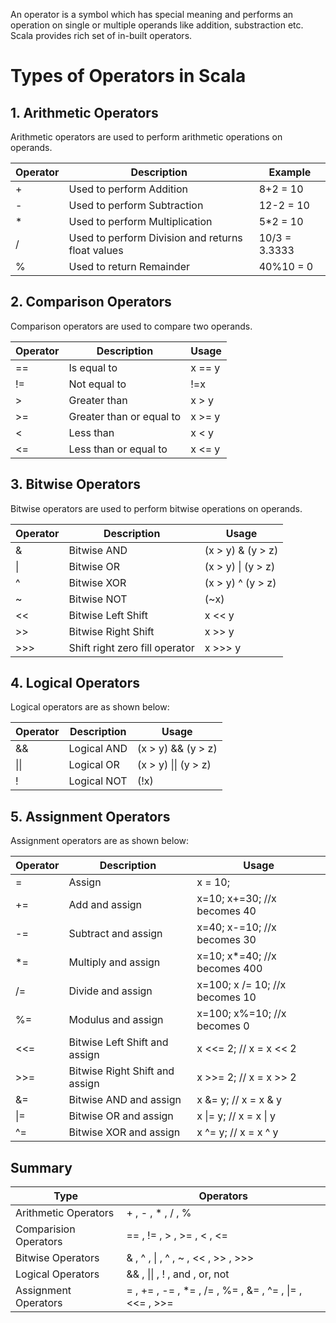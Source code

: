An operator is a symbol which has special meaning and performs an operation on single or multiple operands like addition, substraction etc. Scala provides rich set of in-built operators.

# Types of Operators in Scala

## 1. Arithmetic Operators

Arithmetic operators are used to perform arithmetic operations on operands.

|Operator|	Description	| Example|
|----|----|----|
| +	| Used to perform Addition |	8+2 = 10|
| - | Used to perform Subtraction |	12-2 = 10|
| * | Used to perform Multiplication |	5*2 = 10|
| / | Used to perform Division and returns float values	| 10/3 = 3.3333|
| % | Used to return Remainder	| 40%10 = 0|


## 2. Comparison Operators

Comparison operators are used to compare two operands. 

| Operator | Description| Usage|
|----|----|----|
| == | Is equal to | x == y|
| != | Not equal to |	!=x |
| > | Greater than | x > y |
| >= | Greater than or equal to |	x >= y|
| < | Less than| x < y |
| <= | Less than or equal to| x <= y|


## 3. Bitwise Operators

Bitwise operators are used to perform bitwise operations on operands.

|Operator|	Description| Usage|
|----|----|----|
| & |	Bitwise AND | (x > y) & (y > z)|
| \| |	Bitwise OR | (x > y) \| (y > z)|
| ^ |	Bitwise XOR | (x > y) ^ (y > z)|
| ~ |	Bitwise NOT	| (~x)|
| << | Bitwise Left Shift| x << y|
| >> | Bitwise Right Shift| x >> y|
| >>> | Shift right zero fill operator | x >>> y |

## 4. Logical Operators

Logical operators are as shown below:

|Operator|	Description| Usage|
|----|----|----|
| && |	Logical AND | (x > y) && (y > z)|
| \|\| |	Logical OR | (x > y) \|\| (y > z)|
| ! |	Logical NOT	| (!x)|

## 5. Assignment Operators

Assignment operators are as shown below:

|Operator|	Description| Usage|
|----|----|----|
| =	| Assign| x = 10;|
| += |	Add and assign| x=10; x+=30; //x becomes 40|
| -= |	Subtract and assign| x=40; x-=10; //x becomes 30|
| *= |	Multiply and assign|  x=10; x*=40; //x becomes 400|
| /= |	Divide and assign|	 x=100; x /= 10; //x becomes 10|
| %= |	Modulus and assign|	 x=100; x%=10;  //x becomes 0|
| <<= | Bitwise Left Shift and assign| x <<= 2; // x = x << 2|
| >>= | Bitwise Right Shift and assign| x >>= 2; // x = x >> 2|
| &= |	Bitwise AND  and assign| x &= y; // x = x & y|
| \|= |	Bitwise OR  and assign| x \|= y; // x = x \| y|
| ^= |	Bitwise XOR  and assign | x ^= y; // x = x ^ y|


## Summary

|Type|Operators|
|----|----|
| Arithmetic Operators| + , - , * , / , %  |
| Comparision Operators| == , != , > , >= , < , <= |
| Bitwise Operators| & , ^ , \| , ^ , ~ , << , >> , >>>|
| Logical Operators| && , \|\| , ! , and , or, not|
| Assignment Operators|= , += , -= , *= , /= , %= , &= , ^= , \|= , <<= , >>= |

